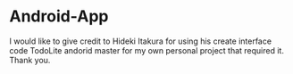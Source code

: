 # Android-App
I would like to give credit to Hideki Itakura for using his create interface code TodoLite andorid master for my own personal project that required it. Thank you.
